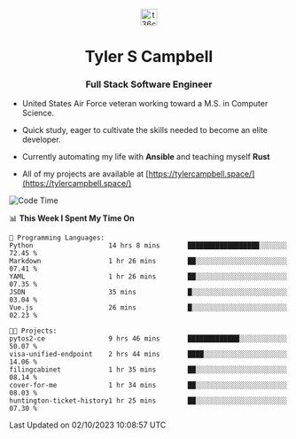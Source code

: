 <p align="center">
<a href="https://www.linkedin.com/in/t36campbell" target="blank"><img align="center" src="https://ik.imagekit.io/t36campbell/Portfolio/linkedin.png.original_m8bbGgPh6.png" alt="t36campbell" height="30" width="30" /></a>
</p>
<h1 align="center">Tyler S Campbell</h1>
<h3 align="center">Full Stack Software Engineer</h3>

* United States Air Force veteran working toward a M.S. in Computer Science.

* Quick study, eager to cultivate the skills needed to become an elite developer.

* Currently automating my life with **Ansible** and teaching myself **Rust**

* All of my projects are available at [https://tylercampbell.space/](https://tylercampbell.space/)

<!--START_SECTION:waka-->
![Code Time](http://img.shields.io/badge/Code%20Time-2%2C855%20hrs%2031%20mins-blue)

📊 **This Week I Spent My Time On** 

```text
💬 Programming Languages: 
Python                   14 hrs 8 mins       ██████████████████░░░░░░░   72.45 % 
Markdown                 1 hr 26 mins        ██░░░░░░░░░░░░░░░░░░░░░░░   07.41 % 
YAML                     1 hr 26 mins        ██░░░░░░░░░░░░░░░░░░░░░░░   07.35 % 
JSON                     35 mins             █░░░░░░░░░░░░░░░░░░░░░░░░   03.04 % 
Vue.js                   26 mins             █░░░░░░░░░░░░░░░░░░░░░░░░   02.23 % 

🐱‍💻 Projects: 
pytos2-ce                9 hrs 46 mins       █████████████░░░░░░░░░░░░   50.07 % 
visa-unified-endpoint    2 hrs 44 mins       ████░░░░░░░░░░░░░░░░░░░░░   14.06 % 
filingcabinet            1 hr 35 mins        ██░░░░░░░░░░░░░░░░░░░░░░░   08.14 % 
cover-for-me             1 hr 34 mins        ██░░░░░░░░░░░░░░░░░░░░░░░   08.03 % 
huntington-ticket-history1 hr 25 mins        ██░░░░░░░░░░░░░░░░░░░░░░░   07.30 % 
```


 Last Updated on 02/10/2023 10:08:57 UTC
<!--END_SECTION:waka-->
